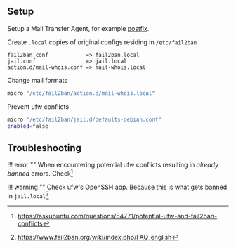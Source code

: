 ## Setup

Setup a Mail Transfer Agent, for example [postfix](postfix.md).

Create `.local` copies of original configs residing in `/etc/fail2ban`

``` properties
fail2ban.conf            => fail2ban.local
jail.conf                => jail.local
action.d/mail-whois.conf => mail-whois.local
```

Change mail formats

``` bash
micro "/etc/fail2ban/action.d/mail-whois.local"
```

Prevent ufw conflicts

``` bash
micro "/etc/fail2ban/jail.d/defaults-debian.conf"
enabled=false
```

## Troubleshooting

!!! error ""
    When encountering potential ufw conflicts resulting in _already banned_ errors. Check[^1]

!!! warning ""
    Check ufw's OpenSSH app. Because this is what gets banned in `jail.local`[^2]

[^1]: https://askubuntu.com/questions/54771/potential-ufw-and-fail2ban-conflicts
[^2]: https://www.fail2ban.org/wiki/index.php/FAQ_english

